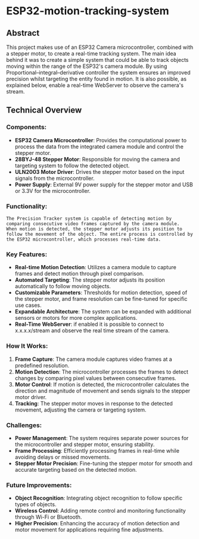 # ESP32-motion-tracking-system

## Abstract
This project makes use of an ESP32 Camera microcontroller, combined with a stepper motor, to create a real-time tracking system. 
The main idea behind it was to create a simple system that could be able to track objects moving within the range of the ESP32's camera module.
By using Proportional–integral–derivative controller the system ensures an improved precision whilst targeting the entity found in motion.
It is also possible, as explained below, enable a real-time WebServer to observe the camera's stream.
## Technical Overview

### Components:
- **ESP32 Camera Microcontroller**: Provides the computational power to process the data from the integrated camera module and control the stepper motor.
- **28BYJ-48 Stepper Motor**: Responsible for moving the camera and targeting system to follow the detected object.
- **ULN2003 Motor Driver**: Drives the stepper motor based on the input signals from the microcontroller.
- **Power Supply**: External 9V power supply for the stepper motor and USB or 3.3V for the microcontroller.

### Functionality:
    The Precision Tracker system is capable of detecting motion by comparing consecutive video frames captured by the camera module. 
    When motion is detected, the stepper motor adjusts its position to follow the movement of the object. The entire process is controlled by the ESP32 microcontroller, which processes real-time data.

### Key Features:
- **Real-time Motion Detection**: Utilizes a camera module to capture frames and detect motion through pixel comparison.
- **Automated Targeting**: The stepper motor adjusts its position automatically to follow moving objects.
- **Customizable Parameters**: Thresholds for motion detection, speed of the stepper motor, and frame resolution can be fine-tuned for specific use cases.
- **Expandable Architecture**: The system can be expanded with additional sensors or motors for more complex applications.
- **Real-Time WebServer**: if enabled it is possible to connect to x.x.x.x/stream and observe the real time stream of the camera.

### How It Works:
1. **Frame Capture**: The camera module captures video frames at a predefined resolution.
2. **Motion Detection**: The microcontroller processes the frames to detect changes by comparing pixel values between consecutive frames.
3. **Motor Control**: If motion is detected, the microcontroller calculates the direction and magnitude of movement and sends signals to the stepper motor driver.
4. **Tracking**: The stepper motor moves in response to the detected movement, adjusting the camera or targeting system.

### Challenges:
- **Power Management**: The system requires separate power sources for the microcontroller and stepper motor, ensuring stability.
- **Frame Processing**: Efficiently processing frames in real-time while avoiding delays or missed movements.
- **Stepper Motor Precision**: Fine-tuning the stepper motor for smooth and accurate targeting based on the detected motion.

### Future Improvements:
- **Object Recognition**: Integrating object recognition to follow specific types of objects.
- **Wireless Control**: Adding remote control and monitoring functionality through Wi-Fi or Bluetooth.
- **Higher Precision**: Enhancing the accuracy of motion detection and motor movement for applications requiring fine adjustments.

